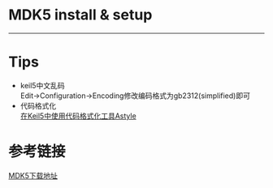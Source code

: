 # MDK5 install & setup
-----



# Tips
* keil5中文乱码   
Edit->Configuration->Encoding修改编码格式为gb2312(simplified)即可
* 代码格式化  
[在Keil5中使用代码格式化工具Astyle](https://blog.csdn.net/u010160335/article/details/78587411)  

# 参考链接
[MDK5下载地址](http://www2.keil.com/mdk5/)  